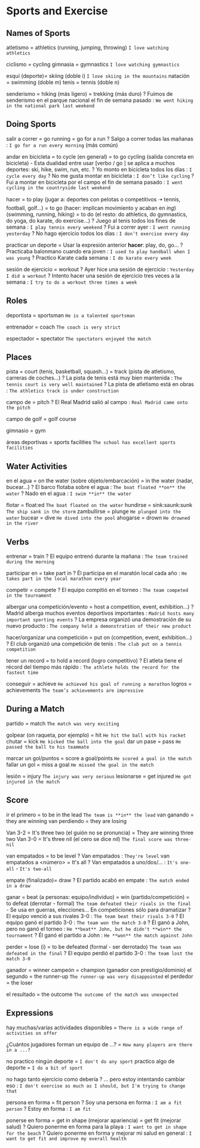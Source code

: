 # Sports and Exercise


## Names of Sports

atletismo = athletics (running, jumping, throwing) `I love watching athletics`

ciclismo = cycling
gimnasia = gymnastics `I love watching gymnastics`

esquí (deporte)= skiing (doble i) `I love skiing in the mountains`
natación = swimming (doble m)
tenis = tennis (doble n)

senderismo
    = hiking (más ligero)
    = trekking (más duro)
    ? Fuimos de senderismo en el parque nacional el fin de semana pasado : `We went hiking in the national park last weekend`

## Doing Sports

salir a correr
    = go running
    = go for a run
    ? Salgo a correr todas las mañanas : `I go for a run every morning` (más común)

andar en bicicleta
    = to cycle (en general)
    = to go cycling (salida concreta en bicicleta)
        - Esta dualidad entre usar [verbo / go <ing>] se aplica a muchos deportes: ski, hike, swim, run, etc.
    ? Yo monto en bicicleta todos los días : `I cycle every day`
    ? No me gusta montar en bicicleta : `I don’t like cycling`
    ? Fui a montar en bicicleta por el campo el fin de semana pasado : `I went cycling in the countryside last weekend`

hacer <deporte>
    = to play (jugar a: deportes con pelotas o competitivos 🠢 tennis, football, golf...)
    = to go (hacer: implican movimiento y acaban en _ing_) (swimming, running, hiking)
    = to do (el resto: do athletics, do gymnastics, do yoga, do karate, do exercise...)
    ? Juego al tenis todos los fines de semana : `I play tennis every weekend`
    ? Fui a correr ayer : `I went running yesterday`
    ? No hago ejercicio todos los días : `I don’t exercise every day`


practicar un deporte
    = Usar la expresión anterior **hacer**: play, do, go...
    ? Practicaba balonmano cuando era joven : `I used to play handball when I was young`
    ? Practico Karate cada semana : `I do karate every week`

sesión de ejercicio = workout
    ? Ayer hice una sesión de ejercicio : `Yesterday I did a workout`
    ? Intento hacer una sesión de ejercicio tres veces a la semana : `I try to do a workout three times a week`

## Roles

deportista = sportsman `He is a talented sportsman`

entrenador = coach `The coach is very strict`

espectador = spectator `The spectators enjoyed the match`

## Places

pista
    = court (tenis, basketball, squash...)
    = track (pista de atletismo, carreras de coches...)
    ? La pista de tenis está muy bien mantenida : `The tennis court is very well maintained`
    ? La pista de atletismo está en obras : `The athletics track is under construction`

campo de <deporte> = pitch
    ? El Real Madrid salió al campo : `Real Madrid came onto the pitch`

campo de golf = golf course

gimnasio = gym

áreas deportivas = sports facilities `The school has excellent sports facilities`

## Water Activities

en el agua
    = on the water (sobre objeto/embarcación)
    = in the water (nadar, bucear...)
    ? El barco flotaba sobre el agua : `The boat floated **on** the water`
    ? Nado en el agua : `I swim **in** the water`

flotar = float:ed `The boat floated on the water`
hundirse = sink:saunk:sunk `The ship sank in the storm`
zambullirse = plunge `He plunged into the water`
bucear = dive `He dived into the pool`
ahogarse = drown `He drowned in the river`

## Verbs

entrenar = train
    ? El equipo entrenó durante la mañana : `The team trained during the morning`

participar en = take part in
    ? Él participa en el maratón local cada año : `He takes part in the local marathon every year`

competir = compete
    ? El equipo compitió en el torneo : `The team competed in the tournament`

albergar una competición/evento
    = host a competition, event, exhibition...)
    ? Madrid alberga muchos eventos deportivos importantes : `Madrid hosts many important sporting events`
    ? La empresa organizó una demostración de su nuevo producto : `The company held a demonstration of their new product`

hacer/organizar una competición
    = put on (competition, event, exhibition...)
    ? El club organizó una competición de tenis : `The club put on a tennis competition`

tener un record
    = to hold a record (logro competitivo)
    ? El atleta tiene el récord del tiempo más rápido : `The athlete holds the record for the fastest time`

conseguir = achieve `He achieved his goal of running a marathon`
logros = achievements `The team’s achievements are impressive`


## During a Match


partido = match `The match was very exciting`

golpear (on raqueta, por ejemplo) = hit `He hit the ball with his racket`
chutar = kick `He kicked the ball into the goal`
dar un pase = pass `He passed the ball to his teammate`

marcar un gol/puntos = score a goal/points `He scored a goal in the match`
fallar un gol = miss a goal `He missed the goal in the match`

lesión = injury `The injury was very serious`
lesionarse = get injured `He got injured in the match`



## Score

ir el primero = to be in the lead `The team is **in** the lead`
van ganando = they are winning
van perdiendo = they are losing

Van 3-2
    = It's three two (el guión no se pronuncia)
    = They are winning three two
Van 3-0 = It's three nil (el cero se dice _nil_) `The final score was three-nil`

van empatados = to be level
    ? Van empatados : `They're level`
van empatados a <número> = It's <number> all
    ? Van empatados a uno/dos/... : `It's one-all` - `It's two-all`

empate (finalizado)= draw
    ? El partido acabó en empate : `The match ended in a draw`

ganar
    = beat (a personas: equipo/individuo)
    = win (partido/competición)
    = to defeat (derrotar - formal) `The team defeated their rivals in the final`
        - Se usa en guerras, elecciones... En competiciones sólo para dramatizar
    ? El equipo venció a sus rivales 3-0 : `The team beat their rivals 3-0`
    ? El equipo ganó el partido 3-0 : `The team won the match 3-0`
    ? Él ganó a John, pero no ganó el torneo : `He **beat** John, but he didn't **win** the tournament`
    ? Él ganó el partido a John : `He **won** the match against John`

perder
    = lose (i)
    = to be defeated (formal - ser derrotado) `The team was defeated in the final`
    ? El equipo perdió el partido 3-0 : `The team lost the match 3-0`

ganador = winner
campeón = champion (ganador con prestigio/dominio)
el segundo = the runner-up `The runner-up was very disappointed`
el perdedor = the loser

el resultado = the outcome `The outcome of the match was unexpected`



## Expressions

hay muchas/varias actividades disponibles = `There is a wide range of activities on offer`

¿Cuántos jugadores forman un equipo de ...? = `How many players are there in a ...?`

no practico ningún deporte = `I don't do any sport`
practico algo de deporte = `I do a bit of sport`

no hago tanto ejercicio como debería
    ? ... pero estoy intentando cambiar eso : `I don't exercise as much as I should, but I'm trying to change that`

persona en forma = fit person
    ? Soy una persona en forma : `I am a fit person`
    ? Estoy en forma : `I am fit`

ponerse en forma
    = get in shape (mejorar apariencia)
    = get fit (mejorar salud)
    ? Quiero ponerme en forma para la playa : `I want to get in shape for the beach`
    ? Quiero ponerme en forma y mejorar mi salud en general : `I want to get fit and improve my overall health`
